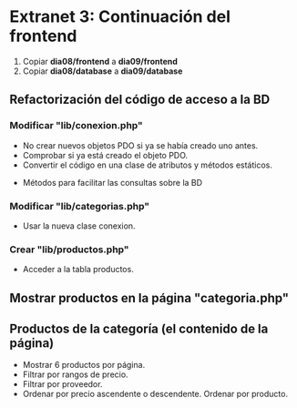 Extranet 3: Continuación del frontend
=====================================

  1. Copiar **dia08/frontend** a **dia09/frontend**
  2. Copiar **dia08/database** a **dia09/database**

## Refactorización del código de acceso a la BD  

### Modificar "lib/conexion.php"

 * No crear nuevos objetos PDO si ya se había creado uno antes.
 * Comprobar si ya está creado el objeto PDO.
 * Convertir el código en una clase de atributos y métodos estáticos.
 - Métodos para facilitar las consultas sobre la BD

### Modificar "lib/categorias.php"

 - Usar la nueva clase conexion.

### Crear "lib/productos.php"

 - Acceder a la tabla productos.

## Mostrar productos en la página "categoria.php"

## Productos de la categoría  (el contenido de la página)

 - Mostrar 6 productos por página.
 - Filtrar por rangos de precio.
 - Filtrar por proveedor.
 - Ordenar por precio ascendente o descendente. Ordenar por producto.
